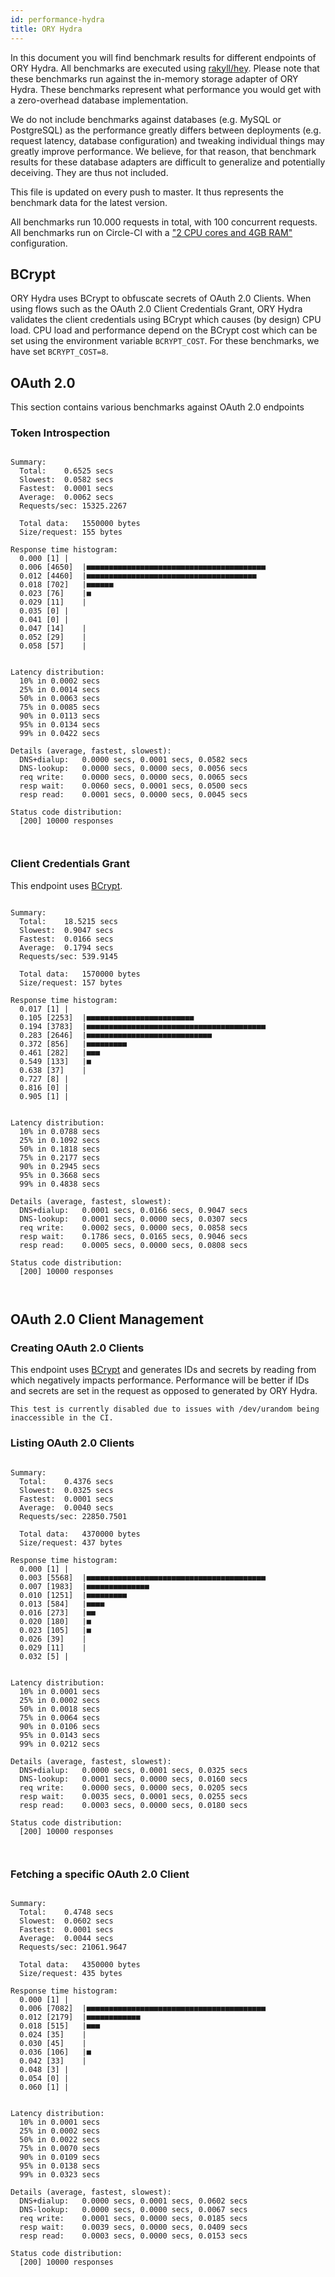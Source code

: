```yaml
---
id: performance-hydra
title: ORY Hydra
---
```


In this document you will find benchmark results for different endpoints of ORY Hydra. All benchmarks are executed
using [rakyll/hey](https://github.com/rakyll/hey). Please note that these benchmarks run against the in-memory storage
adapter of ORY Hydra. These benchmarks represent what performance you would get with a zero-overhead database implementation.

We do not include benchmarks against databases (e.g. MySQL or PostgreSQL) as the performance greatly differs between
deployments (e.g. request latency, database configuration) and tweaking individual things may greatly improve performance.
We believe, for that reason, that benchmark results for these database adapters are difficult to generalize and potentially
deceiving. They are thus not included.

This file is updated on every push to master. It thus represents the benchmark data for the latest version.

All benchmarks run 10.000 requests in total, with 100 concurrent requests. All benchmarks run on Circle-CI with a
["2 CPU cores and 4GB RAM"](https://support.circleci.com/hc/en-us/articles/360000489307-Why-do-my-tests-take-longer-to-run-on-CircleCI-than-locally-)
configuration.

## BCrypt

ORY Hydra uses BCrypt to obfuscate secrets of OAuth 2.0 Clients. When using flows such as the OAuth 2.0 Client Credentials
Grant, ORY Hydra validates the client credentials using BCrypt which causes (by design) CPU load. CPU load and performance
depend on the BCrypt cost which can be set using the environment variable `BCRYPT_COST`. For these benchmarks,
we have set `BCRYPT_COST=8`.

## OAuth 2.0

This section contains various benchmarks against OAuth 2.0 endpoints

### Token Introspection

```

Summary:
  Total:	0.6525 secs
  Slowest:	0.0582 secs
  Fastest:	0.0001 secs
  Average:	0.0062 secs
  Requests/sec:	15325.2267
  
  Total data:	1550000 bytes
  Size/request:	155 bytes

Response time histogram:
  0.000 [1]	|
  0.006 [4650]	|■■■■■■■■■■■■■■■■■■■■■■■■■■■■■■■■■■■■■■■■
  0.012 [4460]	|■■■■■■■■■■■■■■■■■■■■■■■■■■■■■■■■■■■■■■
  0.018 [702]	|■■■■■■
  0.023 [76]	|■
  0.029 [11]	|
  0.035 [0]	|
  0.041 [0]	|
  0.047 [14]	|
  0.052 [29]	|
  0.058 [57]	|


Latency distribution:
  10% in 0.0002 secs
  25% in 0.0014 secs
  50% in 0.0063 secs
  75% in 0.0085 secs
  90% in 0.0113 secs
  95% in 0.0134 secs
  99% in 0.0422 secs

Details (average, fastest, slowest):
  DNS+dialup:	0.0000 secs, 0.0001 secs, 0.0582 secs
  DNS-lookup:	0.0000 secs, 0.0000 secs, 0.0056 secs
  req write:	0.0000 secs, 0.0000 secs, 0.0065 secs
  resp wait:	0.0060 secs, 0.0001 secs, 0.0500 secs
  resp read:	0.0001 secs, 0.0000 secs, 0.0045 secs

Status code distribution:
  [200]	10000 responses



```

### Client Credentials Grant

This endpoint uses [BCrypt](#bcrypt).

```

Summary:
  Total:	18.5215 secs
  Slowest:	0.9047 secs
  Fastest:	0.0166 secs
  Average:	0.1794 secs
  Requests/sec:	539.9145
  
  Total data:	1570000 bytes
  Size/request:	157 bytes

Response time histogram:
  0.017 [1]	|
  0.105 [2253]	|■■■■■■■■■■■■■■■■■■■■■■■■
  0.194 [3783]	|■■■■■■■■■■■■■■■■■■■■■■■■■■■■■■■■■■■■■■■■
  0.283 [2646]	|■■■■■■■■■■■■■■■■■■■■■■■■■■■■
  0.372 [856]	|■■■■■■■■■
  0.461 [282]	|■■■
  0.549 [133]	|■
  0.638 [37]	|
  0.727 [8]	|
  0.816 [0]	|
  0.905 [1]	|


Latency distribution:
  10% in 0.0788 secs
  25% in 0.1092 secs
  50% in 0.1818 secs
  75% in 0.2177 secs
  90% in 0.2945 secs
  95% in 0.3668 secs
  99% in 0.4838 secs

Details (average, fastest, slowest):
  DNS+dialup:	0.0001 secs, 0.0166 secs, 0.9047 secs
  DNS-lookup:	0.0001 secs, 0.0000 secs, 0.0307 secs
  req write:	0.0002 secs, 0.0000 secs, 0.0858 secs
  resp wait:	0.1786 secs, 0.0165 secs, 0.9046 secs
  resp read:	0.0005 secs, 0.0000 secs, 0.0808 secs

Status code distribution:
  [200]	10000 responses



```

## OAuth 2.0 Client Management

### Creating OAuth 2.0 Clients

This endpoint uses [BCrypt](#bcrypt) and generates IDs and secrets by reading from  which negatively impacts
performance. Performance will be better if IDs and secrets are set in the request as opposed to generated by ORY Hydra.

```
This test is currently disabled due to issues with /dev/urandom being inaccessible in the CI.
```

### Listing OAuth 2.0 Clients

```

Summary:
  Total:	0.4376 secs
  Slowest:	0.0325 secs
  Fastest:	0.0001 secs
  Average:	0.0040 secs
  Requests/sec:	22850.7501
  
  Total data:	4370000 bytes
  Size/request:	437 bytes

Response time histogram:
  0.000 [1]	|
  0.003 [5568]	|■■■■■■■■■■■■■■■■■■■■■■■■■■■■■■■■■■■■■■■■
  0.007 [1983]	|■■■■■■■■■■■■■■
  0.010 [1251]	|■■■■■■■■■
  0.013 [584]	|■■■■
  0.016 [273]	|■■
  0.020 [180]	|■
  0.023 [105]	|■
  0.026 [39]	|
  0.029 [11]	|
  0.032 [5]	|


Latency distribution:
  10% in 0.0001 secs
  25% in 0.0002 secs
  50% in 0.0018 secs
  75% in 0.0064 secs
  90% in 0.0106 secs
  95% in 0.0143 secs
  99% in 0.0212 secs

Details (average, fastest, slowest):
  DNS+dialup:	0.0000 secs, 0.0001 secs, 0.0325 secs
  DNS-lookup:	0.0001 secs, 0.0000 secs, 0.0160 secs
  req write:	0.0000 secs, 0.0000 secs, 0.0205 secs
  resp wait:	0.0035 secs, 0.0001 secs, 0.0255 secs
  resp read:	0.0003 secs, 0.0000 secs, 0.0180 secs

Status code distribution:
  [200]	10000 responses



```

### Fetching a specific OAuth 2.0 Client

```

Summary:
  Total:	0.4748 secs
  Slowest:	0.0602 secs
  Fastest:	0.0001 secs
  Average:	0.0044 secs
  Requests/sec:	21061.9647
  
  Total data:	4350000 bytes
  Size/request:	435 bytes

Response time histogram:
  0.000 [1]	|
  0.006 [7082]	|■■■■■■■■■■■■■■■■■■■■■■■■■■■■■■■■■■■■■■■■
  0.012 [2179]	|■■■■■■■■■■■■
  0.018 [515]	|■■■
  0.024 [35]	|
  0.030 [45]	|
  0.036 [106]	|■
  0.042 [33]	|
  0.048 [3]	|
  0.054 [0]	|
  0.060 [1]	|


Latency distribution:
  10% in 0.0001 secs
  25% in 0.0002 secs
  50% in 0.0022 secs
  75% in 0.0070 secs
  90% in 0.0109 secs
  95% in 0.0138 secs
  99% in 0.0323 secs

Details (average, fastest, slowest):
  DNS+dialup:	0.0000 secs, 0.0001 secs, 0.0602 secs
  DNS-lookup:	0.0000 secs, 0.0000 secs, 0.0067 secs
  req write:	0.0001 secs, 0.0000 secs, 0.0185 secs
  resp wait:	0.0039 secs, 0.0000 secs, 0.0409 secs
  resp read:	0.0003 secs, 0.0000 secs, 0.0153 secs

Status code distribution:
  [200]	10000 responses



```
